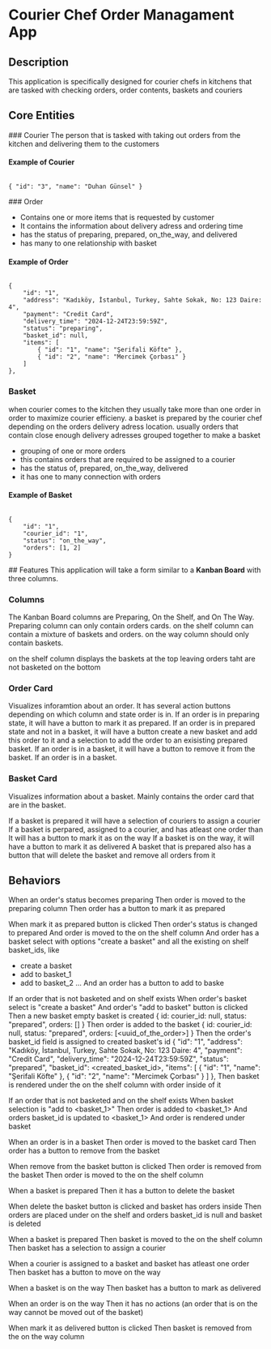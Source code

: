 # Courier Chef Order Managament App

## Description
This application is specifically designed for courier chefs in kitchens that are tasked with checking orders, order contents, baskets and couriers

## Core Entities

### Courier
The person that is tasked with taking out orders from the kitchen and delivering them to the customers

#### Example of Courier
<code>
{ "id": "3", "name": "Duhan Günsel" }
</code>

### Order
- Contains one or more items that is requested by customer
- It contains the information about delivery adress and ordering time
- has the status of preparing, prepared, on_the_way, and delivered
- has many to one relationship with basket

#### Example of Order
<code>
{
    "id": "1",
    "address": "Kadıköy, İstanbul, Turkey, Sahte Sokak, No: 123 Daire: 4",
    "payment": "Credit Card",
    "delivery_time": "2024-12-24T23:59:59Z",
    "status": "preparing",
    "basket_id": null,
    "items": [
        { "id": "1", "name": "Şerifali Köfte" },
        { "id": "2", "name": "Mercimek Çorbası" }
    ]
},
</code>

### Basket
when courier comes to the kitchen they usually take more than one order in order to maximize courier efficieny. a basket is prepared by the courier chef depending on the orders delivery adress location. usually orders that contain close enough delivery adresses grouped together to make a basket

- grouping of one or more orders
- this contains orders that are required to be assigned to a courier
- has the status of, prepared, on_the_way, delivered
- it has one to many connection with orders

#### Example of Basket
<code>
{
    "id": "1",
    "courier_id": "1",
    "status": "on_the_way",
    "orders": [1, 2]
}
</code>

## Features
This application will take a form similar to a <b>Kanban Board</b> with three columns.

### Columns
The Kanban Board columns are Preparing, On the Shelf, and On The Way. Preparing column can only contain orders cards. on the shelf column can contain a mixture of baskets and orders. on the way column should only contain baskets.

on the shelf column displays the baskets at the top leaving orders taht are not basketed on the bottom

### Order Card
Visualizes inforamtion about an order. It has several action buttons depending on which column and state order is in. If an order is in preparing state, it will have a button to mark it as prepared. If an order is in prepared state and not in a basket, it will have a button create a new basket and add this order to it and a selection to add the order to an exisisting prepared basket. If an order is in a basket, it will have a button to remove it from the basket. If an order is in a basket.

### Basket Card
Visualizes information about a basket. Mainly contains the order card that are in the basket. 

If a basket is prepared it will have a selection of couriers to assign a courier
If a basket is perpared, assigned to a courier, and has atleast one order than It will has a button to mark it as on the way
If a basket is on the way, it will have a button to mark it as delivered
A basket that is prepared also has a button that will delete the basket and remove all orders from it

## Behaviors

When an order's status becomes preparing
Then order is moved to the preparing column
Then order has a button to mark it as prepared

When mark it as prepared button is clicked
Then order's status is changed to prepared
And order is moved to the on the shelf column
And order has a basket select with options "create a basket" and all the existing on shelf basket_ids, like
- create a basket
- add to basket_1
- add to basket_2
...
And an order has a button to add to baske


If an order that is not basketed and on shelf exists
When order's basket select is "create a basket"
And order's "add to basket" button is clicked
Then a new basket empty basket is created
{
    id: <uuid>
    courier_id: null,
    status: "prepared",
    orders: []
}
Then order is added to the basket
{
    id: <uuid>
    courier_id: null,
    status: "prepared",
    orders: [<uuid_of_the_order>]
}
Then the order's basket_id field is assigned to created basket's id
{
    "id": "1",
    "address": "Kadıköy, İstanbul, Turkey, Sahte Sokak, No: 123 Daire: 4",
    "payment": "Credit Card",
    "delivery_time": "2024-12-24T23:59:59Z",
    "status": "prepared",
    "basket_id": <created_basket_id>,
    "items": [
        { "id": "1", "name": "Şerifali Köfte" },
        { "id": "2", "name": "Mercimek Çorbası" }
    ]
},
Then basket is rendered under the on the shelf column with order inside of it


If an order that is not basketed and on the shelf exists
When basket selection is "add to <basket_1>"
Then order is added to <basket_1>
And orders basket_id is updated to <basket_1>
And order is rendered under basket

When an order is in a basket
Then order is moved to the basket card
Then order has a button to remove from the basket

When remove from the basket button is clicked
Then order is removed from the basket
Then order is moved to the on the shelf column

When a basket is prepared
Then it has a button to delete the basket

When delete the basket button is clicked
and basket has orders inside
Then orders are placed under on the shelf
and orders basket_id is null 
and basket is deleted

When a basket is prepared
Then basket is moved to the on the shelf column
Then basket has a selection to assign a courier

When a courier is assigned to a basket
and basket has atleast one order
Then basket has a button to move on the way

When a basket is on the way
Then basket has a button to mark as delivered

When an order is on the way
Then it has no actions (an order that is on the way cannot be moved out of the basket)

When mark it as delivered button is clicked
Then basket is removed from the on the way column
